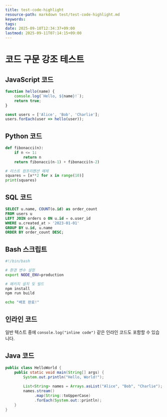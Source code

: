 ```yaml
---
title: test-code-highlight
resource-path: markdown test/test-code-highlight.md
keywords:
tags:
date: 2025-09-10T12:34:37+09:00
lastmod: 2025-09-11T07:14:15+09:00
---
```

# 코드 구문 강조 테스트

## JavaScript 코드

```javascript
function hello(name) {
    console.log(`Hello, ${name}!`);
    return true;
}

const users = ['Alice', 'Bob', 'Charlie'];
users.forEach(user => hello(user));
```

## Python 코드

```python
def fibonacci(n):
    if n <= 1:
        return n
    return fibonacci(n-1) + fibonacci(n-2)

# 리스트 컴프리헨션 예제
squares = [x**2 for x in range(10)]
print(squares)
```

## SQL 코드

```sql
SELECT u.name, COUNT(o.id) as order_count
FROM users u
LEFT JOIN orders o ON u.id = o.user_id
WHERE u.created_at > '2023-01-01'
GROUP BY u.id, u.name
ORDER BY order_count DESC;
```

## Bash 스크립트

```bash
#!/bin/bash

# 환경 변수 설정
export NODE_ENV=production

# 패키지 설치 및 빌드
npm install
npm run build

echo "배포 완료!"
```

## 인라인 코드

일반 텍스트 중에 `console.log("inline code")` 같은 인라인 코드도 포함할 수 있습니다.

## Java 코드

```java
public class HelloWorld {
    public static void main(String[] args) {
        System.out.println("Hello, World!");
        
        List<String> names = Arrays.asList("Alice", "Bob", "Charlie");
        names.stream()
             .map(String::toUpperCase)
             .forEach(System.out::println);
    }
}
```
